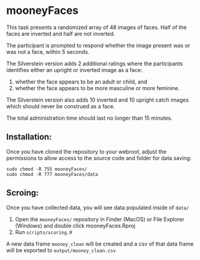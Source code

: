 # mooneyFaces

This task presents a randomized array of 48 images of faces. Half of the faces are inverted and half are not inverted.

The participant is prompted to respond whether the image present was or was not a face, within 5 seconds.

The Silverstein version adds 2 additional ratings where the participants identifies either an upright or inverted image as a face:
1) whether the face appears to be an adult or child, and
2) whether the face appears to be more masculine or more feminine.

The Silverstein version also adds 10 inverted and 10 upright catch images which should never be construed as a face.

The total administration time should last no longer than 15 minutes. 

## Installation:

Once you have cloned the repository to your webroot, adjust the permissions to allow access to the source code and folder for data saving:
    
    sudo chmod -R 755 mooneyFaces/
    sudo chmod -R 777 mooneyFaces/data

## Scroing:

Once you have collected data, you will see data populated inside of `data/`

1. Open the `mooneyFaces/` repository in Finder (MacOS) or File Explorer (Windows) and double click mooneyFaces.Rproj
2. Run `scripts/scoring.R`

A new data frame `mooney_clean` will be created and a csv of that data frame will be exported to `output/mooney_clean.csv`


